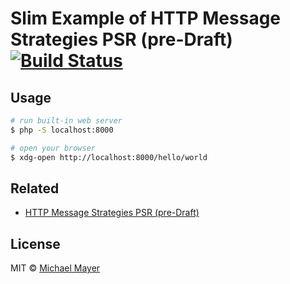 # Slim Example of HTTP Message Strategies PSR (pre-Draft) [![Build Status](https://travis-ci.org/http-message-strategies-interop/example-slim.svg?branch=master)](https://travis-ci.org/http-message-strategies-interop/example-slim)

## Usage

```sh
# run built-in web server
$ php -S localhost:8000

# open your browser
$ xdg-open http://localhost:8000/hello/world
```

## Related

* [HTTP Message Strategies PSR (pre-Draft)](https://github.com/http-message-strategies-interop/http-message-strategies/tree/http-message-strategies/proposed/http-message-strategies)

## License

MIT © [Michael Mayer](http://schnittstabil.de)
